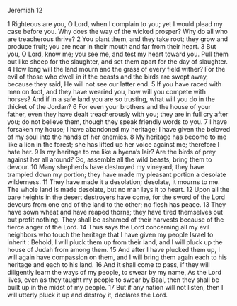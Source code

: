Jeremiah 12

1	Righteous are you, O Lord, when I complain to you; yet I would plead my case before you. Why does the way of the wicked prosper? Why do all who are treacherous thrive?
2	You plant them, and they take root; they grow and produce fruit; you are near in their mouth and far from their heart.
3	But you, O Lord, know me; you see me, and test my heart toward you. Pull them out like sheep for the slaughter, and set them apart for the day of slaughter.
4	How long will the land mourn and the grass of every field wither? For the evil of those who dwell in it the beasts and the birds are swept away, because they said, He will not see our latter end.
5	If you have raced with men on foot, and they have wearied you, how will you compete with horses? And if in a safe land you are so trusting, what will you do in the thicket of the Jordan?
6	For even your brothers and the house of your father, even they have dealt treacherously with you; they are in full cry after you; do not believe them, though they speak friendly words to you.
7	I have forsaken my house; I have abandoned my heritage; I have given the beloved of my soul into the hands of her enemies.
8	My heritage has become to me like a lion in the forest; she has lifted up her voice against me; therefore I hate her.
9	Is my heritage to me like a hyena’s lair? Are the birds of prey against her all around? Go, assemble all the wild beasts; bring them to devour.
10	Many shepherds have destroyed my vineyard; they have trampled down my portion; they have made my pleasant portion a desolate wilderness.
11	They have made it a desolation; desolate, it mourns to me. The whole land is made desolate, but no man lays it to heart.
12	Upon all the bare heights in the desert destroyers have come, for the sword of the Lord devours from one end of the land to the other; no flesh has peace.
13	They have sown wheat and have reaped thorns; they have tired themselves out but profit nothing. They shall be ashamed of their harvests because of the fierce anger of the Lord.
14	Thus says the Lord concerning all my evil neighbors who touch the heritage that I have given my people Israel to inherit : Behold, I will pluck them up from their land, and I will pluck up the house of Judah from among them.
15	And after I have plucked them up, I will again have compassion on them, and I will bring them again each to his heritage and each to his land.
16	And it shall come to pass, if they will diligently learn the ways of my people, to swear by my name, As the Lord lives, even as they taught my people to swear by Baal, then they shall be built up in the midst of my people.
17	But if any nation will not listen, then I will utterly pluck it up and destroy it, declares the Lord.

